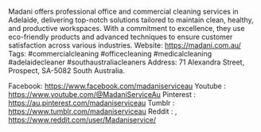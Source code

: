 Madani offers professional office and commercial cleaning services in Adelaide, delivering top-notch solutions tailored to maintain clean, healthy, and productive workspaces. With a commitment to excellence, they use eco-friendly products and advanced techniques to ensure customer satisfaction across various industries.
Website: https://madani.com.au/
Tags: #commercialcleaning #officecleaning #medicalcleaning #adelaidecleaner #southaustraliacleaners
Address: 71 Alexandra Street, Prospect, SA-5082 South Australia.


Facebook: https://www.facebook.com/madaniserviceau
Youtube : https://www.youtube.com/@MadaniServiceAu
Pinterest : https://au.pinterest.com/madaniserviceau
Tumblr : https://www.tumblr.com/madaniserviceau
Reddit :
 , https://www.reddit.com/user/Madaniservice/

